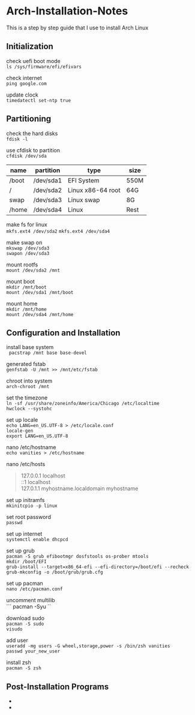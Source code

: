 # Arch-Installation-Notes
This is a step by step guide that I use to install Arch Linux

## Initialization
check uefi boot mode<br>
``` ls /sys/firmware/efi/efivars ```


check internet<br>
``` ping google.com ```
    
    
update clock<br>
``` timedatectl set-ntp true ```
    

## Partitioning
check the hard disks<br>
``` fdisk -l ```


use cfdisk to partition<br>
``` cfdisk /dev/sda ```



| name  | partition |  type               |   size  |
|-------|-----------|---------------------|---------|
| /boot | /dev/sda1 |  EFI System         |  550M   |
| /     | /dev/sda2 |  Linux x86-64 root  |   64G   |
| swap  | /dev/sda3 |  Linux swap         |  8G     |
| /home | /dev/sda4 |  Linux              |   Rest  |



make fs for linux<br>
```mkfs.ext4 /dev/sda2```
```mkfs.ext4 /dev/sda4```


make swap on<br>
``` mkswap /dev/sda3 ```<br>
``` swapon /dev/sda3 ```


mount rootfs<br>
``` mount /dev/sda2 /mnt ```


mount boot<br>
``` mkdir /mnt/boot ```<br>
``` mount /dev/sda1 /mnt/boot ```


mount home<br>
``` mkdir /mnt/home ```<br>
``` mount /dev/sda4 /mnt/home ```


## Configuration and Installation
install base system<br>
``` pacstrap /mnt base base-devel```


generated fstab<br>
``` genfstab -U /mnt >> /mnt/etc/fstab ```


chroot into system<br>
``` arch-chroot /mnt ```


set the timezone<br>
``` ln -sf /usr/share/zoneinfo/America/Chicago /etc/localtime ```<br>
``` hwclock --systohc ```


set up locale<br>
``` echo LANG=en_US.UTF-8 > /etc/locale.conf ```<br>
``` locale-gen ```<br>
``` export LANG=en_US.UTF-8 ```


nano /etc/hostname<br>
``` echo vanities > /etc/hostname ```


nano /etc/hosts<br>
> 127.0.0.1	localhost<br>
> ::1		localhost<br>
> 127.0.1.1	myhostname.localdomain	myhostname
    
    
set up initramfs<br>
``` mkinitcpio -p linux ```


set root password<br>
``` passwd ```


set up internet<br>
``` systemctl enable dhcpcd  ```


set up grub<br>
``` pacman -S grub efibootmgr dosfstools os-prober mtools ```<br>
``` mkdir /boot/EFI ```<br>
``` grub-install --target=x86_64-efi --efi-directory=/boot/efi --recheck ```<br>
``` grub-mkconfig -o /boot/grub/grub.cfg ```


set up pacman<br>
``` nano /etc/pacman.conf ```


uncomment multilib<br>
``` pacman -Syu ``


download sudo<br>
``` pacman -S sudo ```<br>
``` visudo ```


add user<br>
``` useradd -mg users -G wheel,storage,power -s /bin/zsh vanities ```<br>
``` passwd your_new_user ```


install zsh<br>
``` pacman -S zsh ```


## Post-Installation Programs
*
*

